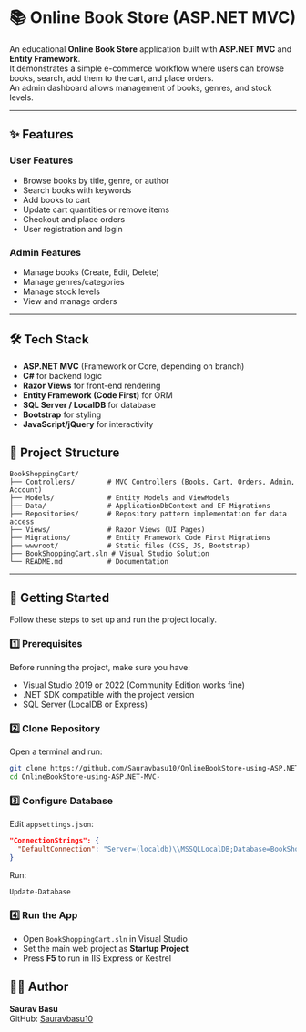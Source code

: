 # 📚 Online Book Store (ASP.NET MVC)

An educational **Online Book Store** application built with **ASP.NET MVC** and **Entity Framework**.  
It demonstrates a simple e-commerce workflow where users can browse books, search, add them to the cart, and place orders.  
An admin dashboard allows management of books, genres, and stock levels.

---

## ✨ Features

### User Features
- Browse books by title, genre, or author
- Search books with keywords
- Add books to cart
- Update cart quantities or remove items
- Checkout and place orders
- User registration and login

### Admin Features
- Manage books (Create, Edit, Delete)
- Manage genres/categories
- Manage stock levels
- View and manage orders

---

## 🛠 Tech Stack

- **ASP.NET MVC** (Framework or Core, depending on branch)
- **C#** for backend logic
- **Razor Views** for front-end rendering
- **Entity Framework (Code First)** for ORM
- **SQL Server / LocalDB** for database
- **Bootstrap** for styling
- **JavaScript/jQuery** for interactivity


## 📂 Project Structure

```plaintext
BookShoppingCart/
├── Controllers/        # MVC Controllers (Books, Cart, Orders, Admin, Account)
├── Models/             # Entity Models and ViewModels
├── Data/               # ApplicationDbContext and EF Migrations
├── Repositories/       # Repository pattern implementation for data access
├── Views/              # Razor Views (UI Pages)
├── Migrations/         # Entity Framework Code First Migrations
├── wwwroot/            # Static files (CSS, JS, Bootstrap)
├── BookShoppingCart.sln # Visual Studio Solution
└── README.md           # Documentation
```

---

## 🚀 Getting Started

Follow these steps to set up and run the project locally.

### 1️⃣ Prerequisites
Before running the project, make sure you have:
- Visual Studio 2019 or 2022 (Community Edition works fine)
- .NET SDK compatible with the project version
- SQL Server (LocalDB or Express)

### 2️⃣ Clone Repository
Open a terminal and run:
```bash
git clone https://github.com/Sauravbasu10/OnlineBookStore-using-ASP.NET-MVC-.git
cd OnlineBookStore-using-ASP.NET-MVC-
```

### 3️⃣ Configure Database

Edit `appsettings.json`:
```json
"ConnectionStrings": {
  "DefaultConnection": "Server=(localdb)\\MSSQLLocalDB;Database=BookShoppingCart;Trusted_Connection=True;MultipleActiveResultSets=true"
}
```
Run:
```powershell
Update-Database
```

### 4️⃣ Run the App
- Open `BookShoppingCart.sln` in Visual Studio
- Set the main web project as **Startup Project**
- Press **F5** to run in IIS Express or Kestrel



## 👨‍💻 Author
**Saurav Basu**  
GitHub: [Sauravbasu10](https://github.com/Sauravbasu10)

